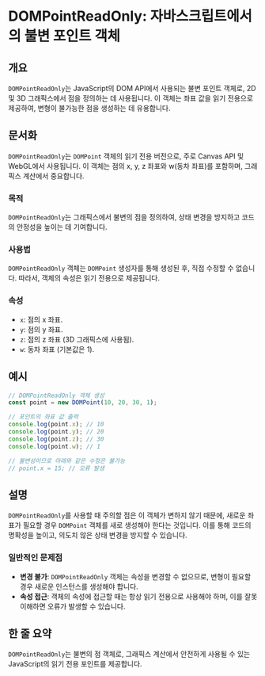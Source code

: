 <!--
Meta Description: # DOMPointReadOnly: 자바스크립트에서의 불변 포인트 객체 ## 개요 `DOMPointReadOnly`는 JavaScript의 DOM API에서 사용되는 불변 포인트 객체로, 2D 및 3D 그래픽스에서 점을 정의하는 데 사용됩니다. 이 객체는 좌표 값을 읽...
Meta Keywords: dompointreadonly, point, 객체는, dompoint, console
-->

# DOMPointReadOnly: 자바스크립트에서의 불변 포인트 객체

## 개요
`DOMPointReadOnly`는 JavaScript의 DOM API에서 사용되는 불변 포인트 객체로, 2D 및 3D 그래픽스에서 점을 정의하는 데 사용됩니다. 이 객체는 좌표 값을 읽기 전용으로 제공하여, 변형이 불가능한 점을 생성하는 데 유용합니다.

## 문서화
`DOMPointReadOnly`는 `DOMPoint` 객체의 읽기 전용 버전으로, 주로 Canvas API 및 WebGL에서 사용됩니다. 이 객체는 점의 x, y, z 좌표와 w(동차 좌표)를 포함하며, 그래픽스 계산에서 중요합니다. 

### 목적
`DOMPointReadOnly`는 그래픽스에서 불변의 점을 정의하여, 상태 변경을 방지하고 코드의 안정성을 높이는 데 기여합니다. 

### 사용법
`DOMPointReadOnly` 객체는 `DOMPoint` 생성자를 통해 생성된 후, 직접 수정할 수 없습니다. 따라서, 객체의 속성은 읽기 전용으로 제공됩니다. 

### 속성
- `x`: 점의 x 좌표.
- `y`: 점의 y 좌표.
- `z`: 점의 z 좌표 (3D 그래픽스에 사용됨).
- `w`: 동차 좌표 (기본값은 1).

## 예시
```javascript
// DOMPointReadOnly 객체 생성
const point = new DOMPoint(10, 20, 30, 1);

// 포인트의 좌표 값 출력
console.log(point.x); // 10
console.log(point.y); // 20
console.log(point.z); // 30
console.log(point.w); // 1

// 불변성이므로 아래와 같은 수정은 불가능
// point.x = 15; // 오류 발생
```

## 설명
`DOMPointReadOnly`를 사용할 때 주의할 점은 이 객체가 변하지 않기 때문에, 새로운 좌표가 필요할 경우 `DOMPoint` 객체를 새로 생성해야 한다는 것입니다. 이를 통해 코드의 명확성을 높이고, 의도치 않은 상태 변경을 방지할 수 있습니다.

### 일반적인 문제점
- **변경 불가**: `DOMPointReadOnly` 객체는 속성을 변경할 수 없으므로, 변형이 필요할 경우 새로운 인스턴스를 생성해야 합니다.
- **속성 접근**: 객체의 속성에 접근할 때는 항상 읽기 전용으로 사용해야 하며, 이를 잘못 이해하면 오류가 발생할 수 있습니다.

## 한 줄 요약
`DOMPointReadOnly`는 불변의 점 객체로, 그래픽스 계산에서 안전하게 사용될 수 있는 JavaScript의 읽기 전용 포인트를 제공합니다.